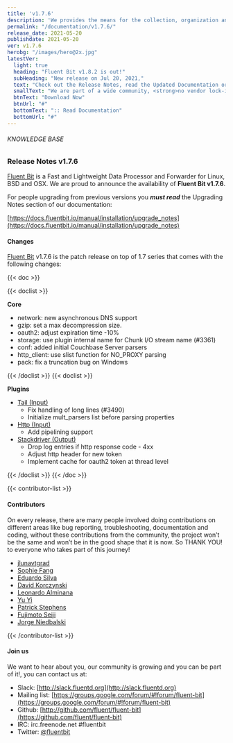 ```yaml
---
title: 'v1.7.6'
description: 'We provides the means for the collection, organization and computerized retrieval of knowledgeand Lightweight Data Forwarder for Linux, BSD and OSX. We are proud to announce the availability of Fluent Bit v1.7.6.'
permalink: "/documentation/v1.7.6/"
release_date: 2021-05-20
publishdate: 2021-05-20
ver: v1.7.6
herobg: "/images/hero@2x.jpg"
latestVer:
  light: true
  heading: "Fluent Bit v1.8.2 is out!"
  subHeading: "New release on Jul 20, 2021,"
  text: "Check out the Release Notes, read the Updated Documentation or jump directly to the Downloads Section."
  smallText: "We are part of a wide community, <strong>no vendor lock-in.</strong>"
  btnText: "Download Now"
  btnUrl: "#"
  bottomText: ":: Read Documentation"
  bottomUrl: "#"
---
```


###### KNOWLEDGE BASE

### Release Notes v1.7.6

[Fluent Bit](https://fluentbit.io) is a Fast and Lightweight Data Processor and Forwarder for Linux, BSD and OSX. We are proud to announce the availability of **Fluent Bit v1.7.6**.

For people upgrading from previous versions you ***must read*** the Upgrading Notes section of our documentation:

[https://docs.fluentbit.io/manual/installation/upgrade_notes](https://docs.fluentbit.io/manual/installation/upgrade_notes)

#### Changes

<p><a href="https://fluentbit.io">Fluent Bit</a> v1.7.6 is the patch release on top of 1.7 series that comes with the following changes:</p>

{{< doc >}}

{{< doclist >}}

**Core**

* network: new asynchronous DNS support
* gzip: set a max decompression size.
* oauth2: adjust expiration time -10%
* storage: use plugin internal name for Chunk I/O stream name (#3361)
* conf: added initial Couchbase Server parsers
* http_client: use slist function for NO_PROXY parsing
* pack: fix a truncation bug on Windows

{{< /doclist >}}
{{< doclist >}}

**Plugins**

* [Tail (Input)](https://docs.fluentbit.io/manual/pipeline/inputs/tail/)
  * Fix handling of long lines (#3490)
  * Initialize mult_parsers list before parsing properties
* [Http (Input)](https://docs.fluentbit.io/manual/pipeline/inputs/http/)
  * Add pipelining support
* [Stackdriver (Output)](https://docs.fluentbit.io/manual/pipeline/outputs/stackdriver/)
  * Drop log entries if http response code - 4xx
  * Adjust http header for new token
  * Implement cache for oauth2 token at thread level

{{< /doclist >}}
{{< /doc >}}

{{< contributor-list >}}

#### Contributors

On every release, there are many people involved doing contributions on different areas like bug reporting, troubleshooting, documentation and coding, without these contributions from the community, the project won’t be the same and won’t be in the good shape that it is now. So THANK YOU! to everyone who takes part of this journey!

* [jlunavtgrad](https://github.com/jlunavtgrad)
* [Sophie Fang](https://github.com/sophieyfang)
* [Eduardo Silva](https://github.com/edsiper)
* [David Korczynski](https://github.com/DavidKorczynski)
* [Leonardo Alminana](https://github.com/leonardo-albertovich)
* [Yu Yi](https://github.com/erain)
* [Patrick Stephens](https://github.com/patrick-stephens)
* [Fujimoto Seiji](https://github.com/fujimotos)
* [Jorge Niedbalski](https://github.com/niedbalski)

{{< /contributor-list >}}

#### Join us

We want to hear about you, our community is growing and you can be part of it!, you can contact us at:

* Slack: [http://slack.fluentd.org](http://slack.fluentd.org)
* Mailing list: [https://groups.google.com/forum/#!forum/fluent-bit](https://groups.google.com/forum/#!forum/fluent-bit)
* Github: [http://github.com/fluent/fluent-bit](https://github.com/fluent/fluent-bit)
* IRC: irc.freenode.net #fluentbit
* Twitter: [@fluentbit](https://twitter.com/fluentbit)